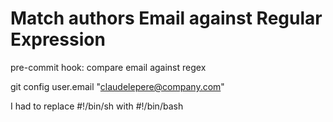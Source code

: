 # Match authors Email against Regular Expression

pre-commit hook: compare email against regex

git config user.email "claudelepere@company.com"

I had to replace #!/bin/sh with #!/bin/bash
